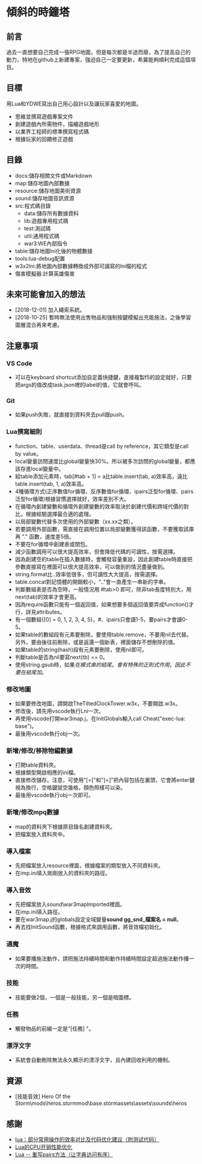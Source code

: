 # 傾斜的時鐘塔
## 前言
過去一直想要自己完成一張RPG地圖，但是每次都是半途而廢，為了提高自己的動力，特地在github上新建專案，強迫自己一定要更新，希冀能夠順利完成這個項目。

## 目標
用Lua和YDWE寫出自己用心設計以及讓玩家喜愛的地圖。
- 思維並撰寫遊戲專案文件
- 創建遊戲內所需物件，描繪遊戲地形
- 以業界工程師的標準撰寫程式碼
- 根據玩家的回饋修正遊戲

## 目錄
- docs:儲存相關文件或Markdown
- map:儲存地圖內部數據
- resource:儲存地圖美術資源
- sound:儲存地圖音訊資源
- src:程式碼目錄
    - data:儲存所有數據資料
    - lib:遊戲專用程式碼
    - test:測試碼
    - util:通用程式碼
    - war3:WE內部指令
- table:儲存地圖lni化後的物體數據
- tools:lua-debug配置
- w3x2lni:將地圖內部數據轉換成外部可讀寫的lni檔的程式
- 傷害模擬器:計算英雄傷害

## 未來可能會加入的想法
- [2018-12-01] 加入繩索系統。
- [2018-10-25] 暫時無法使用出售物品和強制按鍵模擬出充能施法，之後學習圖層混合再來考慮。

## 注意事項
### VS Code
- 可以在keyboard shortcut添加自定義快捷鍵，直接複製f5的設定就好，只要把args的值改成task.json裡的label的值，它就會呼叫。
### Git
- 如果push失敗，就直接到資料夾去pull跟push。
### Lua撰寫細則
- function、table、userdata、thread是call by reference，其它類型是call by value。
- local變量訪問速度比global變量快30%。所以被多次訪問的global變量，都應該存進local變量中。
- 給table添加元素時，tab[#tab + 1] = a比table.insert(tab, a)效率高，遠比table.insert(tab, 1, a)效率高。
- 4種循環方式(正序數值for循環、反序數值for循環、ipairs泛型for循環、pairs泛型for循環)根據習慣選擇就好，效率差別不大。
- 在循環內創建變數和循環外創建變數的效率取決於創建代價和跨域代價的對比，根據經驗選擇最合適的處理。
- 以局部變數代替多次使用的外部變數（xx.xx之類）。
- 若要調用外部函數，需直接在調用位置以局部變數獲得該函數，不要獲取該庫再 "." 函數，速度差5倍。
- 不要在for循環中創建表或閉包。
- 減少函數調用可以很大提高效率，但會降低代碼的可讀性，按需選擇。
- 因為創建空的table在插入數據時，會觸發容量重設，因此創建table時直接把參數直接寫在裡面可以很大提高效率，可以做到的情況盡量做到。
- string.format比..效率低很多，但可讀性大大提高，按需選擇。
- table.concat對記憶體的開銷較小，".."會一直產生一串新的字串。
- 判斷數組表是否為空時，一般情況用 #tab>0 即可，除非tab長度特別大，用next(tab)的效率才會更高。
- 因為require函數只能有一個返回值，如果想要多個返回值要弄成function()才行，詳見attributes。
- 有一個數組{[0] = 0, 1, 2, 3, 4, 5}，#、ipairs只會讀1-5，要pairs才會讀0-5。
- 如果table的數組段有元素要刪除，要使用table.remove，不要用nil去代替。另外，要由後往前刪除，或是返還一個新表，裡面儲存不想刪除的值。
- 如果table的string(hash)段有元素要刪除，使用nil即可。
- 判斷table是否為nil要寫next(tb) == 0。
- 使用string.gsub時，如果$在模式串的結尾，會有特殊的正則式作用，因此不要在結尾加$。
### 修改地圖
- 如果要修改地圖，請開啟TheTiltedClockTower.w3x，不要開啟.w3x。
- 修改後，請先用vscode執行Lni一次。
- 再使用vscode打開war3map.j，在InitGlobals輸入call Cheat("exec-lua: base")。
- 最後用vscode執行obj一次。
### 新增/修改/移除物編數據
- 打開table資料夾。
- 根據類型開啟相應的ini檔。
- 直接修改儲存。注意，可使用"[=["和"]=]"把內容包括在裏頭，它會將enter鍵視為換行，空格鍵就空幾格，顏色照樣可以染。
- 最後用vscode執行obj一次即可。
### 新增/修改mpq數據
- map的資料夾下根據原目錄名創建資料夾。
- 把檔案放入資料夾中。
### 導入檔案
- 先把檔案放入resource裡面，根據檔案的類型放入不同資料夾。
- 在imp.ini填入剛剛放入的資料夾的路徑。
### 導入音效
- 先把檔案放入sound\war3mapImported裡面。
- 在imp.ini填入路徑。
- 要在war3map.j的globals設定全域變量**sound gg_snd_檔案名 = null**。
- 再去找InitSound函數，根據格式來調用函數，將音效檔初始化。
### 通魔
- 如果要播施法動作，請把施法持續時間和動作持續時間設定超過施法動作播一次的時間。
### 技能
- 技能要做2個，一個是一般技能，另一個是暗圖標。
### 任務
- 觸發物品的前綴一定是"[任務] "。
### 漂浮文字
- 系統會自動刪除無法永久顯示的漂浮文字，且內建回收利用的機制。

## 資源
- [技能音效] Hero Of the Storm\mods\heros.stormmod\base.stormassets\assets\sounds\heros

## 感謝
- [lua：部分常用操作的效率对比及代码优化建议（附测试代码）][ref_url1]
- [Lua的CPU开销性能优化][ref_url2]
- [Lua -- 重写pairs方法（让字典访问有序）][ref_url3]

[ref_url1]:https://blog.csdn.net/u013119612/article/details/78758253
[ref_url2]:https://blog.csdn.net/UWA4D/article/details/77988888
[ref_url3]:https://blog.csdn.net/honey199396/article/details/78816793